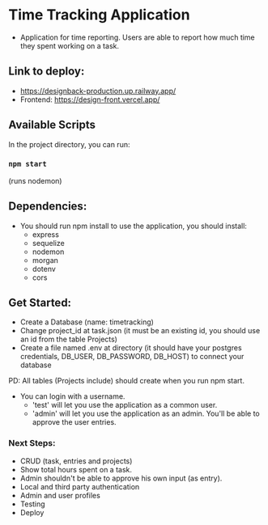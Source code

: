 # Time Tracking Application

- Application for time reporting. Users are able to report how much time they spent working on a task.

## Link to deploy:

- https://designback-production.up.railway.app/
- Frontend: https://design-front.vercel.app/ 


## Available Scripts

In the project directory, you can run:

### `npm start`

(runs nodemon)

## Dependencies:

- You should run npm install to use the application, you should install:
  - express
  - sequelize
  - nodemon
  - morgan
  - dotenv
  - cors

## Get Started:

- Create a Database (name: timetracking)
- Change project_id at task.json (it must be an existing id, you should use an id from the table Projects)
- Create a file named .env at directory (it should have your postgres credentials, DB_USER, DB_PASSWORD, DB_HOST) to connect your database

PD: All tables (Projects include) should create when you run npm start.


- You can login with a username. 
  - 'test' will let you use the application as a common user. 
  - 'admin' will let you use the application as an admin. You'll be able to approve the user entries.


### Next Steps:

- CRUD (task, entries and projects)
- Show total hours spent on a task.
- Admin shouldn't be able to approve his own input (as entry).
- Local and third party authentication
- Admin and user profiles
- Testing
- Deploy
